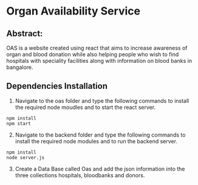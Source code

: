 # Organ Availability Service
## Abstract:
OAS is a website created using react that aims to increase awareness of organ and blood donation while also helping people who wish to find hospitals with speciality facilities along with information on blood banks in bangalore.
## Dependencies Installation
1.  Navigate to the oas folder and type the following commands to install the required node moudles and to start the react server.
```
npm install
npm start
```
2.  Navigate to the backend folder and type the following commands to install the required node modules and to run the backend server.
```
npm install
node server.js
```
3. Create a Data Base called Oas and add the json information into the three collections hospitals, bloodbanks and donors.
